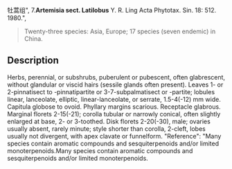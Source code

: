 牡蒿组",
7.**Artemisia sect. Latilobus** Y. R. Ling Acta Phytotax. Sin. 18: 512. 1980.",

> Twenty-three species: Asia, Europe; 17 species (seven endemic) in China.

## Description
Herbs, perennial, or subshrubs, puberulent or pubescent, often glabrescent, without glandular or viscid hairs (sessile glands often present). Leaves 1- or 2-pinnatisect to -pinnatipartite or 3-7-subpalmatisect or -partite; lobules linear, lanceolate, elliptic, linear-lanceolate, or serrate, 1.5-4(-12) mm wide. Capitula globose to ovoid. Phyllary margins scarious. Receptacle glabrous. Marginal florets 2-15(-21); corolla tubular or narrowly conical, often slightly enlarged at base, 2- or 3-toothed. Disk florets 2-20(-30), male; ovaries usually absent, rarely minute; style shorter than corolla, 2-cleft, lobes usually not divergent, with apex clavate or funnelform.
  "Reference": "Many species contain aromatic compounds and sesquiterpenoids and/or limited monoterpenoids.Many species contain aromatic compounds and sesquiterpenoids and/or limited monoterpenoids.
